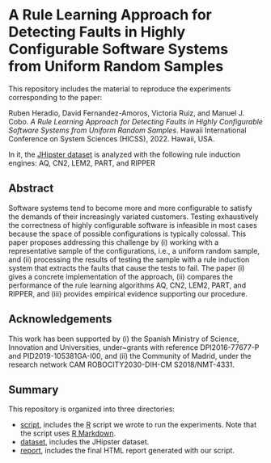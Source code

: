 # A Rule Learning Approach for Detecting Faults in Highly Configurable Software Systems from Uniform Random Samples

This repository includes the material to reproduce the experiments corresponding to the paper:

Ruben Heradio, David Fernandez-Amoros, Victoria Ruiz, and Manuel J. Cobo. *A Rule Learning Approach for Detecting Faults in Highly Configurable Software Systems from Uniform Random Samples*. Hawaii International Conference on System Sciences (HICSS), 2022. Hawaii, USA.

In it, the [JHipster dataset](https://github.com/xdevroey/jhipster-dataset) is analyzed with the following rule induction engines: AQ, CN2, LEM2, PART, and RIPPER

## Abstract

Software systems tend to become more and more configurable to satisfy the demands of their increasingly variated customers. Testing exhaustively the correctness of highly configurable software is infeasible in most cases because the space of possible configurations is typically colossal. This paper proposes addressing this challenge by (i) working with a representative sample of the configurations, i.e., a uniform random sample, and (ii) processing the results of testing the sample with a rule induction system that extracts the faults that cause the tests to fail. The paper (i) gives a concrete implementation of the approach, (ii) compares the performance of the rule learning algorithms AQ, CN2, LEM2, PART, and RIPPER, and (iii) provides empirical evidence supporting our procedure.

## Acknowledgements

This work has been supported by (i) the Spanish Ministry of Science, Innovation and Universities, under~grants with reference DPI2016-77677-P and PID2019-105381GA-I00, and (ii) the Community of Madrid, under the research network CAM ROBOCITY2030-DIH-CM S2018/NMT-4331.

## Summary

This repository is organized into three directories:

* [script](https://github.com/rheradio/sat_sampling/tree/master/scripts), includes the [R](https://cran.r-project.org/) script we wrote to run the experiments. Note that the script uses [R Markdown](https://rmarkdown.rstudio.com/).
* [dataset](https://github.com/rheradio/sat_sampling/tree/master/experimental_results), includes the JHipster dataset.
* [report](), includes the final HTML report generated with our script.

 
